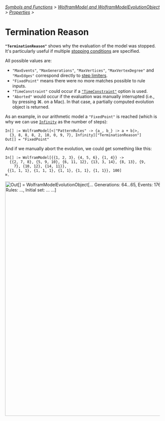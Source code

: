 ###### [Symbols and Functions](/README.md#symbols-and-functions) > [WolframModel and WolframModelEvolutionObject](../WolframModelAndWolframModelEvolutionObject.md) > [Properties](../WolframModelAndWolframModelEvolutionObject.md#properties) >

# Termination Reason

**`"TerminationReason"`** shows why the evaluation of the model was stopped. It's particularly useful if
multiple [stopping conditions](../WolframModelAndWolframModelEvolutionObject.md#step-limiters) are specified.

All possible values are:

- `"MaxEvents"`, `"MaxGenerations"`, `"MaxVertices"`, `"MaxVertexDegree"` and `"MaxEdges"` correspond directly
  to [step limiters](../WolframModelAndWolframModelEvolutionObject.md#step-limiters).
- `"FixedPoint"` means there were no more matches possible to rule inputs.
- `"TimeConstraint"` could occur if a [`"TimeConstraint"`](../Options/TimeConstraint.md) option is used.
- `"Aborted"` would occur if the evaluation was manually interrupted (i.e., by pressing ⌘. on a Mac). In that case, a
  partially computed evolution object is returned.

As an example, in our arithmetic model a `"FixedPoint"` is reached (which is why we can
use [`Infinity`](https://reference.wolfram.com/language/ref/Infinity.html) as the number of steps):

```wl
In[] := WolframModel[<|"PatternRules" -> {a_, b_} :> a + b|>,
  {3, 8, 8, 8, 2, 10, 0, 9, 7}, Infinity]["TerminationReason"]
Out[] = "FixedPoint"
```

And if we manually abort the evolution, we could get something like this:

```wl
In[] := WolframModel[{{1, 2, 3}, {4, 5, 6}, {1, 4}} ->
  {{2, 7, 8}, {5, 9, 10}, {6, 11, 12}, {13, 3, 14}, {8, 13}, {9,
    7}, {10, 12}, {14, 11}},
 {{1, 1, 1}, {1, 1, 1}, {1, 1}, {1, 1}, {1, 1}}, 100]
⌘.
```

<img src="/Documentation/Images/AbortedEvolutionObject.png"
     width="760"
     alt="Out[] = WolframModelEvolutionObject[...
       Generations: 64...65,
       Events: 17629,
       Termination reason: Aborted,
       Rules: ...,
       Initial set: ...
     ...]">
